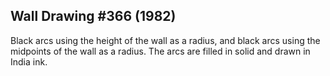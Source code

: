 ## Wall Drawing #366 (1982)

Black arcs using the height of the wall as a radius, and black arcs using the midpoints of the wall as a radius. The arcs are filled in solid and drawn in India ink.

